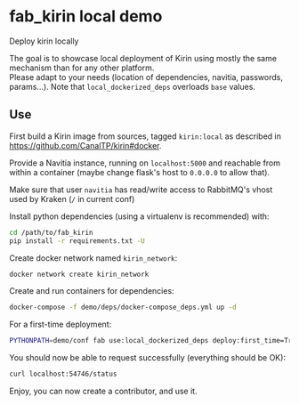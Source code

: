 # fab_kirin local demo
Deploy kirin locally

The goal is to showcase local deployment of Kirin using mostly the same mechanism
than for any other platform.  
Please adapt to your needs (location of dependencies, navitia, passwords, params...).
Note that `local_dockerized_deps` overloads `base` values.


## Use

First build a Kirin image from sources, tagged `kirin:local` as described in
https://github.com/CanalTP/kirin#docker.

Provide a Navitia instance, running on `localhost:5000` and reachable from within a container
(maybe change flask's host to `0.0.0.0` to allow that).

Make sure that user `navitia` has read/write access to RabbitMQ's vhost used by
Kraken (`/` in current conf)

Install python dependencies (using a virtualenv is recommended) with:
```bash
cd /path/to/fab_kirin
pip install -r requirements.txt -U
```

Create docker network named `kirin_network`:
```bash
docker network create kirin_network
```

Create and run containers for dependencies:
```bash
docker-compose -f demo/deps/docker-compose_deps.yml up -d
```

For a first-time deployment:
```bash
PYTHONPATH=demo/conf fab use:local_dockerized_deps deploy:first_time=True
```

You should now be able to request successfully (everything should be OK):
```bash
curl localhost:54746/status
```

Enjoy, you can now create a contributor, and use it.
